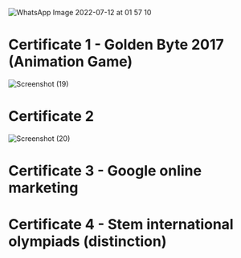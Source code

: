 ![WhatsApp Image 2022-07-12 at 01 57 10](https://user-images.githubusercontent.com/77200703/178366115-319816a9-c593-4e42-96dd-3a4e3c345fa7.jpeg)

# Certificate 1 - Golden Byte 2017 (Animation Game)
![Screenshot (19)](https://user-images.githubusercontent.com/77200703/178366535-da4747ac-ae46-4fdd-adb5-3319dbaed34c.png)

# Certificate 2 
![Screenshot (20)](https://user-images.githubusercontent.com/77200703/178367048-1d6a0aa9-16e0-4150-9f63-dc2cae4b6f83.png)

# Certificate 3 - Google online marketing
# Certificate 4 - Stem international olympiads (distinction)
